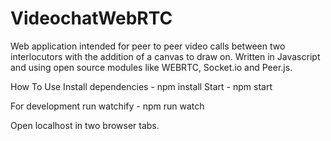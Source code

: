 # VideochatWebRTC
 Web application intended for peer to peer video calls between two interlocutors with the addition of a canvas to draw on. Written in Javascript and using open source modules like WEBRTC, Socket.io and Peer.js.
 
 How To Use
Install dependencies - npm install
Start - npm start

For development run watchify - npm run watch

Open localhost in two browser tabs.
